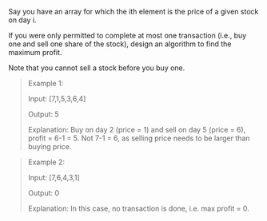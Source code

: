 Say you have an array for which the ith element is the price of a given stock on day i.

If you were only permitted to complete at most one transaction (i.e., buy one and sell one share of the stock), design an algorithm to find the maximum profit.

Note that you cannot sell a stock before you buy one.

> Example 1:
>
> Input: [7,1,5,3,6,4]
>
> Output: 5
> 
> Explanation: Buy on day 2 (price = 1) and sell on day 5 (price = 6), profit = 6-1 = 5. Not 7-1 = 6, as selling price needs to be larger than buying price.

> Example 2:
> 
> Input: [7,6,4,3,1]
>
> Output: 0
>
> Explanation: In this case, no transaction is done, i.e. max profit = 0.
